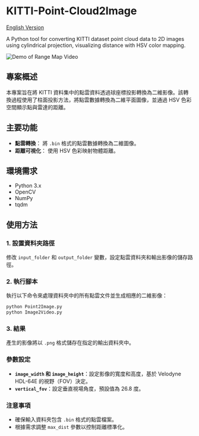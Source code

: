# KITTI-Point-Cloud2Image

[English Version](README.md)

 A Python tool for converting KITTI dataset point cloud data to 2D images using cylindrical projection, visualizing distance with HSV color mapping.

![Demo of Range Map Video](range_map_video.gif)

## 專案概述
本專案旨在將 KITTI 資料集中的點雲資料透過球座標投影轉換為二維影像。該轉換過程使用了柱面投影方法，將點雲數據轉換為二維平面圖像，並通過 HSV 色彩空間顯示點與雷達的距離。

## 主要功能

- **點雲轉換**： 將 `.bin` 格式的點雲數據轉換為二維圖像。
- **距離可視化**： 使用 HSV 色彩映射物體距離。

## 環境需求

- Python 3.x
- OpenCV
- NumPy
- tqdm

## 使用方法

### 1. 設置資料夾路徑

修改 `input_folder` 和 `output_folder` 變數，設定點雲資料夾和輸出影像的儲存路徑。

### 2. 執行腳本

執行以下命令來處理資料夾中的所有點雲文件並生成相應的二維影像：

```bash
python Point2Image.py
python Image2Video.py
```

### 3. **結果**
產生的影像將以 `.png` 格式儲存在指定的輸出資料夾中。

### 參數設定

- **`image_width` 和 `image_height`**：設定影像的寬度和高度，基於 Velodyne HDL-64E 的視野（FOV）決定。
- **`vertical_fov`**：設定垂直視場角度，預設值為 26.8 度。

### 注意事項

- 確保輸入資料夾包含 `.bin` 格式的點雲檔案。
- 根據需求調整 `max_dist` 參數以控制距離標準化。